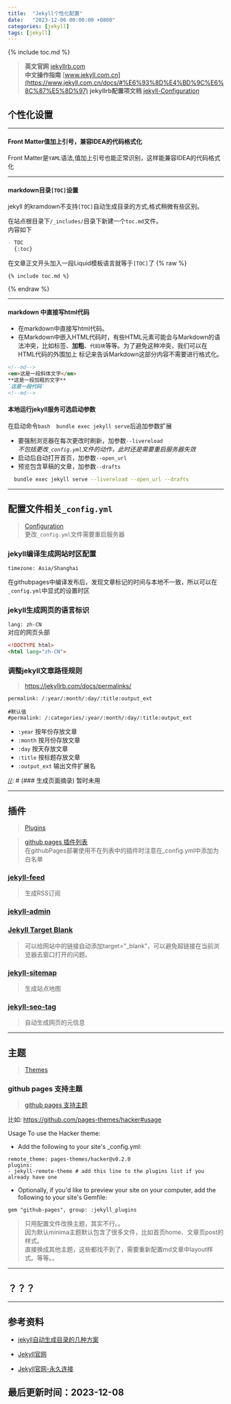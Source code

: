```yaml
---
title:  "Jekyll个性化配置"
date:   "2023-12-06 00:00:00 +0800"
categories: [jekyll]
tags: [jekyll]
---
```

{% include toc.md %}

> **英文官网** [jekyllrb.com](https://jekyllrb.com/)  
> **中文操作指南** [www.jekyll.com.cn](https://www.jekyll.com.cn/docs/#%E6%93%8D%E4%BD%9C%E6%8C%87%E5%8D%97)
> **jekyllrb配置项文档** [jekyll-Configuration](https://jekyllrb.com/docs/configuration/)

## 个性化设置

---

#### Front Matter值加上引号，兼容IDEA的代码格式化

Front Matter是`YAML`语法,值加上引号也能正常识别，这样能兼容IDEA的代码格式化


---

#### markdown目录`[TOC]`设置

jekyll 的kramdown不支持`[TOC]`自动生成目录的方式,格式稍微有些区别。

在站点根目录下`/_includes/`目录下新建一个`toc.md`文件。  
内容如下

```markdown
- TOC   
  {:toc}
```

在文章正文开头加入一段Liquid模板语言就等于`[TOC]`了 {% raw %}

```
{% include toc.md %}
```

{% endraw %}

---

#### markdown 中直接写html代码

- 在markdown中直接写html代码。
- 在Markdown中嵌入HTML代码时，有些HTML元素可能会与Markdown的语法冲突，比如标签、**加粗**、`代码块`等等。为了避免这种冲突，我们可以在HTML代码的外围加上<!--md-->
  标记来告诉Markdown这部分内容不需要进行格式化。

```markdown
<!--md-->
<em>这是一段斜体文字</em>
**这是一段加粗的文字**
`这是一段代码`
<!--md-->
```

#### 本地运行jekyll服务可选启动参数

在启动命令```bash  bundle exec jekyll serve```后追加参数扩展

- 要强制浏览器在每次更改时刷新，加参数`--livereload`  
  *不包括更改`_config.yml`文件的动作，此时还是需要重启服务器失效*
- 启动后自动打开首页，加参数`--open_url`
- 预览包含草稿的文章，加参数`--drafts`

```bash
  bundle exec jekyll serve --livereload --open_url --drafts
```

---

## 配置文件相关`_config.yml`

> [Configuration](https://jekyllrb.com/docs/configuration/)  
> 更改`_config.yml`文件需要重启服务器

### jekyll编译生成网站时区配置

`timezone: Asia/Shanghai`

在githubpages中编译发布后，发现文章标记的时间与本地不一致，所以可以在`_config.yml`中显式的设置时区

### jekyll生成网页的语言标识

`lang: zh-CN`  
对应的网页头部

```html
<!DOCTYPE html>
<html lang="zh-CN">
```

### 调整jekyll文章路径规则

> https://jekyllrb.com/docs/permalinks/

```
permalink: /:year/:month/:day/:title:output_ext

#默认值 
#permalink: /:categories/:year/:month/:day/:title:output_ext
```

- `:year` 按年份存放文章
- `:month` 按月份存放文章
- `:day` 按天存放文章
- `:title` 按标题存放文章
- `:output_ext` 输出文件扩展名

[//]: # (### 生成页面摘录) 暂时未用

[//]: # (`page_excerpts`设置为 true)


---

## 插件

> [Plugins](https://jekyllrb.com/docs/plugins/)

> [github pages 插件列表](https://pages.github.com/versions/)  
在githubPages部署使用不在列表中的插件时注意在_config.yml中添加为白名单

### [jekyll-feed](https://github.com/jekyll/jekyll-feed)

> 生成RSS订阅

### [jekyll-admin](https://jekyll.github.io/jekyll-admin/)

### [Jekyll Target Blank](https://github.com/keithmifsud/jekyll-target-blank)

> 可以给网站中的链接自动添加target="_blank"，可以避免超链接在当前浏览器去窗口打开的问题。

### [jekyll-sitemap](https://github.com/jekyll/jekyll-sitemap)

> 生成站点地图

### [jekyll-seo-tag](https://github.com/jekyll/jekyll-seo-tag)

> 自动生成网页的元信息


---

## 主题

> [Themes](https://jekyllrb.com/docs/themes/)

### github pages 支持主题

> [github pages 支持主题](https://pages.github.com/themes/)

比如:  https://github.com/pages-themes/hacker#usage

Usage To use the Hacker theme:

- Add the following to your site's _config.yml:

```
remote_theme: pages-themes/hacker@v0.2.0
plugins:
- jekyll-remote-theme # add this line to the plugins list if you already have one
```

- Optionally, if you'd like to preview your site on your computer, add the following to your site's Gemfile:

```
gem "github-pages", group: :jekyll_plugins
```

> 只用配置文件改换主题，其实不行。。  
> 因为默认minima主题默认包含了很多文件，比如首页home、文章页post的样式。  
> 直接换成其他主题，这些都找不到了，需要重新配置md文章中layout样式。等等。。


---

## ？？？

---

## 参考资料

- [jekyll自动生成目录的几种方案](https://plutotree.me/2019-01-30/jekyll-toc-solution.html)

- [Jekyll官网](https://jekyllrb.com/)
- [Jekyll官网-永久连接](https://jekyllrb.com/docs/permalinks/)

## 最后更新时间：2023-12-08